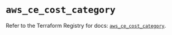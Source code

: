# `aws_ce_cost_category`

Refer to the Terraform Registry for docs: [`aws_ce_cost_category`](https://registry.terraform.io/providers/hashicorp/aws/4.67.0/docs/resources/ce_cost_category).
